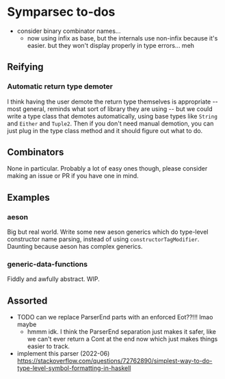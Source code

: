 # Symparsec to-dos
* consider binary combinator names...
  * now using infix as base, but the internals use non-infix because it's
    easier. but they won't display properly in type errors... meh

## Reifying
### Automatic return type demoter
I think having the user demote the return type themselves is appropriate -- most
general, reminds what sort of library they are using -- but we could write a
type class that demotes automatically, using base types like `String` and
`Either` and `Tuple2`. Then if you don't need manual demotion, you can just plug
in the type class method and it should figure out what to do.

## Combinators
None in particular. Probably a lot of easy ones though, please consider making
an issue or PR if you have one in mind.

## Examples
### aeson
Big but real world. Write some new aeson generics which do type-level
constructor name parsing, instead of using `constructorTagModifier`. Daunting
because aeson has complex generics.

### generic-data-functions
Fiddly and awfully abstract. WIP.

## Assorted
* TODO can we replace ParserEnd parts with an enforced Eot??!!! lmao maybe
  * hmmm idk. I think the ParserEnd separation just makes it safer, like we
    can't ever return a Cont at the end now which just makes things easier to
    track.
* implement this parser (2022-06)
  https://stackoverflow.com/questions/72762890/simplest-way-to-do-type-level-symbol-formatting-in-haskell
